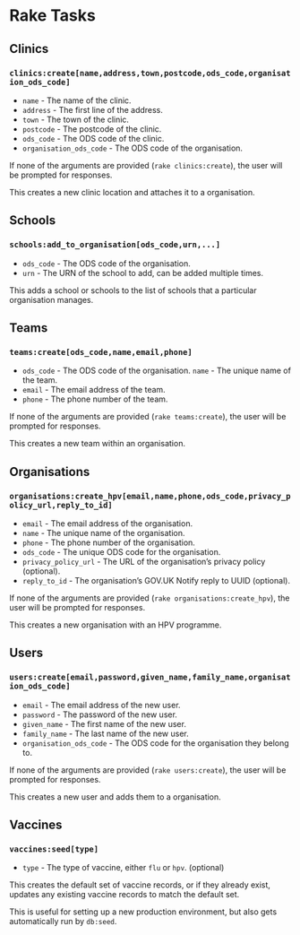 # Rake Tasks

## Clinics

### `clinics:create[name,address,town,postcode,ods_code,organisation_ods_code]`

- `name` - The name of the clinic.
- `address` - The first line of the address.
- `town` - The town of the clinic.
- `postcode` - The postcode of the clinic.
- `ods_code` - The ODS code of the clinic.
- `organisation_ods_code` - The ODS code of the organisation.

If none of the arguments are provided (`rake clinics:create`), the user will be prompted for responses.

This creates a new clinic location and attaches it to a organisation.

## Schools

### `schools:add_to_organisation[ods_code,urn,...]`

- `ods_code` - The ODS code of the organisation.
- `urn` - The URN of the school to add, can be added multiple times.

This adds a school or schools to the list of schools that a particular organisation manages.

## Teams

### `teams:create[ods_code,name,email,phone]`

- `ods_code` - The ODS code of the organisation.
  `name` - The unique name of the team.
- `email` - The email address of the team.
- `phone` - The phone number of the team.

If none of the arguments are provided (`rake teams:create`), the user will be prompted for responses.

This creates a new team within an organisation.

## Organisations

### `organisations:create_hpv[email,name,phone,ods_code,privacy_policy_url,reply_to_id]`

- `email` - The email address of the organisation.
- `name` - The unique name of the organisation.
- `phone` - The phone number of the organisation.
- `ods_code` - The unique ODS code for the organisation.
- `privacy_policy_url` - The URL of the organisation’s privacy policy (optional).
- `reply_to_id` - The organisation’s GOV.UK Notify reply to UUID (optional).

If none of the arguments are provided (`rake organisations:create_hpv`), the user will be prompted for responses.

This creates a new organisation with an HPV programme.

## Users

### `users:create[email,password,given_name,family_name,organisation_ods_code]`

- `email` - The email address of the new user.
- `password` - The password of the new user.
- `given_name` - The first name of the new user.
- `family_name` - The last name of the new user.
- `organisation_ods_code` - The ODS code for the organisation they belong to.

If none of the arguments are provided (`rake users:create`), the user will be prompted for responses.

This creates a new user and adds them to a organisation.

## Vaccines

### `vaccines:seed[type]`

- `type` - The type of vaccine, either `flu` or `hpv`. (optional)

This creates the default set of vaccine records, or if they already exist, updates any existing vaccine records to match the default set.

This is useful for setting up a new production environment, but also gets automatically run by `db:seed`.
